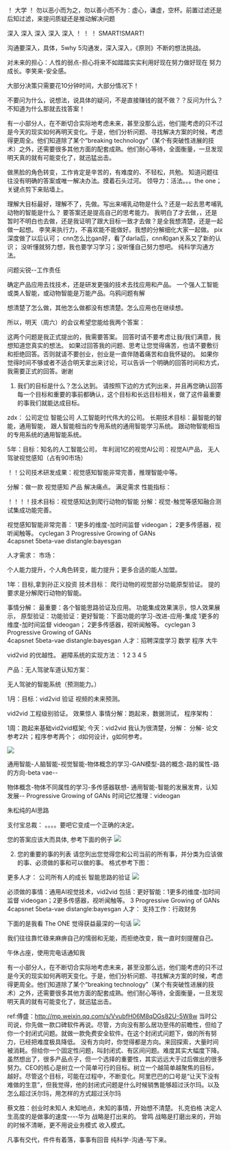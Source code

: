 ！  大学 
！  勿以恶小而为之，勿以善小而不为：虚心，谦虚，空杯。前置过滤还是后知过滤，来提问质疑还是推动解决问题

深入 深入 深入 深入 深入 ！ ！ ！
SMART!SMART!

沟通要深入，具体，5why  5沟通发，深入深入，《原则》不断的想法挑战。

对未来的担心：人性的弱点-担心将来不如踏踏实实利用好现在努力做好现在 努力成长。李笑来-安全感。


大部分决策只需要花10分钟时间，大部分情况下！

不要问为什么，说想法，说具体的疑问，不是直接赚钱的就不做？？反问为什么？
不知道为什么那就去找答案！


有一小部分人，在不断切合实际地考虑未来，甚至没那么远，他们能考虑的只不过是今天的现实如何再明天变化。于是，他们分析问题、寻找解决方案的时候，考虑得更周全。他们知道除了某个“breaking technology”（某个有突破性进展的技术）之外，还需要很多其他方面的配套成熟。他们耐心等待，全面衡量，一旦发现明天真的就有可能变化了，就迅猛出击。

做黑脸的角色转变，工作肯定是辛苦的，有难度的、不轻松，共勉。
知道问题往往没有明确的答案或唯一解决办法。摸着石头过河。
领导力：活法。。。the  one； 关键点剪下来贴墙上。

理解大目标最好，理解不了，先做。写出来哺乳动物是什么？还是一起去思考哺乳动物的智能是什么？
要答案还是提高自己的思考能力。
我明白了才去做，，还是暂时不明白也去做，还是我证明了跟大目标一致才去做？是全我想清楚，还是一起做一起想。 李笑来执行力，不喜欢能不能做好。我想的分解细化大家一起做。
pix 深度做了以后认可； cnn怎么比gan好，看了darla后，cnn和gan关系又了新的认识；
没听懂就努力想，我也要学习学习；没听懂自己努力想吧。
纯科学沟通方法。


问题尖锐--工作责任

确定产品应用去找技术，还是研发更强的技术去找应用和产品。
一个强人工智能或类人智能，或动物智能是万能产品。乌鸦问题有解

想清楚了怎么做，其他怎么做都没有想清楚。怎么应用也在继续想。



所以，明天（周六）的会议希望您能给我两个答案：

这两个问题是我正式提出的，我需要答案。
回答时请不要考虑让我/我们满意，我想知道您真实的想法。
如果过回答我的问题、思考让您觉得痛苦，也请不要敷衍和拒绝回答。否则就请不要创业，创业是一直伴随着痛苦和自我怀疑的。
如果你觉得时间不够或者不适合明天拿出来讨论，可以告诉一个明确的回答时间和方式，我需要正式的回答。谢谢

1. 我们的目标是什么？怎么达到。
请按照下边的方式列出来，并且再您确认回答每一个目标和重要的事前都确认，这个目标和长远目标相关，做了这件最重要的事我们就能达成目标。



zdx： 公司定位 智能公司 人工智能时代伟大的公司。
长期技术目标：最智能的智能，通用智能，
跟人智能相当的专用系统的通用智能学习系统。
跟动物智能相当的专用系统的通用智能系统。



5年：目标：知名的人工智能公司，
年利润1亿的视觉AI公司：视觉AI产品，
无人驾驶视觉感知（占有90市场）

！！公司技术研发成果：视觉感知智能非常完善，推理智能中等。

分解：做一款  视觉感知 产品
解决痛点。
满足需求
性能指标：

！！！！技术目标：视觉感知达到爬行动物的智能
分解：视觉-触觉等感知融合测试集成功能完善。

视觉感知智能非常完善：
1更多的维度-加时间监督 videogan；
2更多传感器，视听闻触等。   cyclegan
3 Progressive Growing of GANs  
4capsnet  5beta-vae distangle:bayesgan



人才需求：
市场：


个人能力提升，个人角色转变，能力提升；更多合适的能人加盟。



1年：目标,拿到孙正义投资
技术目标： 爬行动物的视觉部分功能原型验证。
提的要求是分解爬行动物的智能。


事情分解：  最重要：各个智能思路验证及应用。
功能集成效果演示，惊人效果展示，
原型验证：功能验证：更好智能：下面功能的学习-改进-应用-集成
1更多的维度-加时间监督 videogan；
2更多传感器，视听闻触等。   cyclegan
3 Progressive Growing of GANs  
4capsnet  5beta-vae distangle:bayesgan
人才：招聘深度学习 数学 程序 大牛


vid2vid 的优越性。
避障系统的实现方法： 1  2 3 4 5 


产品：无人驾驶车道认知方案：

无人驾驶的智能系统（预测能力。）




1月：目标：vid2vid 验证 视频的未来预测。

vid2vid 工程级别验证。  效果惊人
事情分解：跑起来，数据测试，
程序架构：


1周：跑起来基础vid2vid框架;
今天：vid2vid 我认为很清楚，分解： 分解- 论文参考2片；程序参考两个； d如何设计，g如何参考。

![](../../pass/elsawang/images/settingGoal.png)

通用智能-人脑智能-视觉智能-物体概念的学习-GAN模型-路的概念-路的属性-路的方向-beta vae--

物体概念-物体不同属性的学习-多传感器联想-
通用智能-智能的发展发育，认知发展-- Progressive Growing of GANs 
时间记忆推理：videogan

朱松纯的AI思路


支付宝总裁： 。。。。要吧它变成一个正确的决定。


您的答案应该大而具体, 参考下面的例子
![](../../pass/elsawang/images/answerrule.png)

2. 您的重要的事的列表
请您列出您觉得您和公司当前的所有事，并分类为应该做的事、必须做的事和可以做的事。
格式参考下图：

更多人才：
公司所有人的成长
智能思路的验证
![](../../pass/elsawang/images/todo-success.png)


必须做的事情：通用AI视觉技术，vid2vid 
包括：更好智能：1更多的维度-加时间监督 videogan；2更多传感器，视听闻触等。   3 Progressive Growing of GANs  4capsnet  5beta-vae distangle:bayesgan
人才：
支持工作：行政财务




下面的是我看 The ONE 觉得获益最深的一句话
![](../../pass/elsawang/images/time.png)

我们往往靠忙碌来麻痹自己的懦弱和无能，而拒绝改变，我一直时刻提醒自己。

午休占座，使用完电话通知我



有一小部分人，在不断切合实际地考虑未来，甚至没那么远，他们能考虑的只不过是今天的现实如何再明天变化。于是，他们分析问题、寻找解决方案的时候，考虑得更周全。他们知道除了某个“breaking technology”（某个有突破性进展的技术）之外，还需要很多其他方面的配套成熟。他们耐心等待，全面衡量，一旦发现明天真的就有可能变化了，就迅猛出击。


ref:傅盛：http://mp.weixin.qq.com/s/VvubfH06M8qDGs82U-5W8w
当时公司说，你先做一款口碑软件再说。尽管，方向没有那么居功至伟的前瞻性，但给了你一个封闭式问题。就做一款免费安全软件。在这个封闭式问题下，做的所有努力，已经把难度极具降低。
没有方向时，你觉得都是方向。来回探索，大量时间被消耗。但给你一个固定性问题，叫封闭式、有区间问题。难度其实大幅度下降。虽然想出了，很多产品点子，但一个选择的重要性，其实远远大于过后做出的很多努力。CEO的核心是树立一个简单可行的目标。树立一个越简单越聚焦的目标，越好。尽管这个目标，可能在过程中，不断变化。阿里巴巴的口号是“让天下没有难做的生意”，但我觉得，他的封闭式问题是什么时候销售能够超过沃尔玛。以及怎么超过沃尔玛，用怎样的方式超过沃尔玛

蔡文胜：创业时未知人  未知地点，未知的事情，开始想不清楚。
扎克伯格 决定人生高度的是做事的速度----华为 战略是打出来的。 曾鸣 战略是打磨出来的，开始的时候不清晰，更不用说业务模式 收入模式。

凡事有交代，件件有着落，事事有回音
纯科学-沟通-写下来。